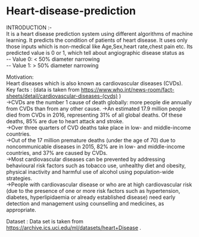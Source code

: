 # Heart-disease-prediction
INTRODUCTION :-<br/>
It is a heart disease prediction system using different algorithms of machine learning.
It predicts the condition of patients of heart disease.
It uses only those inputs which is non-medical like Age,Sex,heart rate,chest pain etc.
Its predicted value is 0 or 1, which tell about angiographic disease status as<br/>
    -- Value 0: < 50% diameter narrowing <br/>
    -- Value 1: > 50% diameter narrowing <br/>
    
Motivation: <br/>
Heart diseases which is also known as cardiovascular diseases (CVDs). <br/>
  Key facts :  (data is taken from https://www.who.int/news-room/fact-sheets/detail/cardiovascular-diseases-(cvds)   ) <br/>
->CVDs are the number 1 cause of death globally: more people die annually from CVDs than from any other cause.
->An estimated 17.9 million people died from CVDs in 2016, representing 31% of all global deaths. Of these deaths, 85% are due to heart       attack and stroke.<br/>
->Over three quarters of CVD deaths take place in low- and middle-income countries.<br/>
->Out of the 17 million premature deaths (under the age of 70) due to noncommunicable diseases in 2015, 82% are in low- and middle-income     countries, and 37% are caused by CVDs.<br/>
->Most cardiovascular diseases can be prevented by addressing behavioural risk factors such as tobacco use, unhealthy diet and obesity,       physical inactivity and harmful use of alcohol using population-wide strategies.<br/>
->People with cardiovascular disease or who are at high cardiovascular risk (due to the presence of one or more risk factors such as         hypertension, diabetes, hyperlipidaemia or already established disease) need early detection and management using counselling and           medicines, as appropriate.<br/>

Dataset :<nr/>
Data set is taken from https://archive.ics.uci.edu/ml/datasets/heart+Disease .<br/>
